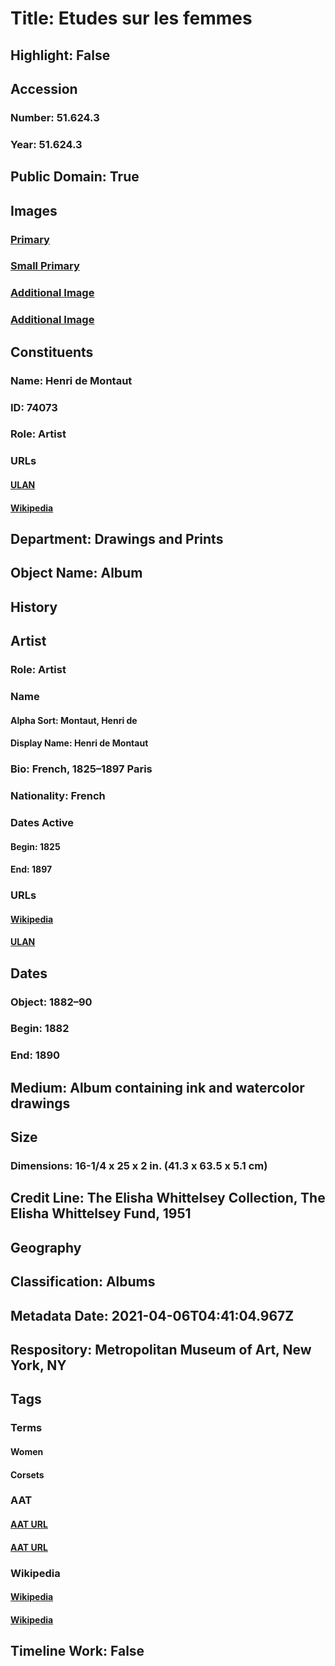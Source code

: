 # Title: Etudes sur les femmes
## Highlight: False
## Accession
### Number: 51.624.3
### Year: 51.624.3
## Public Domain: True
## Images
### [Primary](https://images.metmuseum.org/CRDImages/dp/original/DT226981.jpg)
### [Small Primary](https://images.metmuseum.org/CRDImages/dp/web-large/DT226981.jpg)
### [Additional Image](https://images.metmuseum.org/CRDImages/dp/original/DR375.jpg)
### [Additional Image](https://images.metmuseum.org/CRDImages/dp/original/DT226982.jpg)
## Constituents
### Name: Henri de Montaut
### ID: 74073
### Role: Artist
### URLs
#### [ULAN](http://vocab.getty.edu/page/ulan/500068490)
#### [Wikipedia](https://www.wikidata.org/wiki/Q1606060)
## Department: Drawings and Prints
## Object Name: Album
## History
## Artist
### Role: Artist
### Name
#### Alpha Sort: Montaut, Henri de
#### Display Name: Henri de Montaut
### Bio: French, 1825–1897 Paris
### Nationality: French
### Dates Active
#### Begin: 1825
#### End: 1897
### URLs
#### [Wikipedia](https://www.wikidata.org/wiki/Q1606060)
#### [ULAN](http://vocab.getty.edu/page/ulan/500068490)
## Dates
### Object: 1882–90
### Begin: 1882
### End: 1890
## Medium: Album containing ink and watercolor drawings
## Size
### Dimensions: 16-1/4 x 25 x 2 in.  (41.3 x 63.5 x 5.1 cm)
## Credit Line: The Elisha Whittelsey Collection, The Elisha Whittelsey Fund, 1951
## Geography
## Classification: Albums
## Metadata Date: 2021-04-06T04:41:04.967Z
## Respository: Metropolitan Museum of Art, New York, NY
## Tags
### Terms
#### Women
#### Corsets
### AAT
#### [AAT URL](http://vocab.getty.edu/page/aat/300025943)
#### [AAT URL](http://vocab.getty.edu/page/aat/300210582)
### Wikipedia
#### [Wikipedia]()
#### [Wikipedia]()
## Timeline Work: False